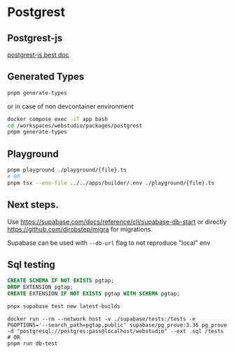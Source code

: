 # Postgrest

## Postgrest-js

[postgrest-js best doc](https://supabase.com/docs/reference/javascript/select)

## Generated Types

```bash
pnpm generate-types
```

or in case of non devcontainer environment

```bash
docker compose exec -iT app bash
cd /workspaces/webstudio/packages/postgrest
pnpm generate-types
```

## Playground

```bash
pnpm playground ./playground/{file}.ts
# OR
pnpm tsx --env-file ../../apps/builder/.env ./playground/{file}.ts
```

## Next steps.

Use https://supabase.com/docs/reference/cli/supabase-db-start or directly https://github.com/djrobstep/migra for migrations.

Supabase can be used with `--db-url` flag to not reproduce "local" env

## Sql testing

```sql
CREATE SCHEMA IF NOT EXISTS pgtap;
DROP EXTENSION pgtap;
CREATE EXTENSION IF NOT EXISTS pgtap WITH SCHEMA pgtap;
```

```bash
pnpx supabase test new latest-builds
```

```shell
docker run --rm --network host -v ./supabase/tests:/tests -e PGOPTIONS='--search_path=pgtap,public' supabase/pg_prove:3.36 pg_prove -d "postgresql://postgres:pass@localhost/webstudio" --ext .sql /tests
# OR
pnpm run db-test
```
